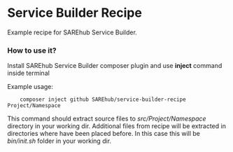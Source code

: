 # Service Builder Recipe
Example recipe for SAREhub Service Builder.

### How to use it?
Install SAREhub Service Builder composer plugin and use **inject** command inside terminal

Example usage:

``` 
    composer inject github SAREhub/service-builder-recipe Project/Namespace
```

This command should extract source files to _src/Project/Namespace_ directory in your working dir.
Additional files from recipe will be extracted in directories where have been placed before. In this case 
this will be _bin/init.sh_ folder in your working dir.
